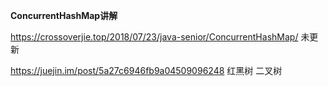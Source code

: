 
**ConcurrentHashMap讲解**

https://crossoverjie.top/2018/07/23/java-senior/ConcurrentHashMap/ 未更新

https://juejin.im/post/5a27c6946fb9a04509096248 红黑树 二叉树